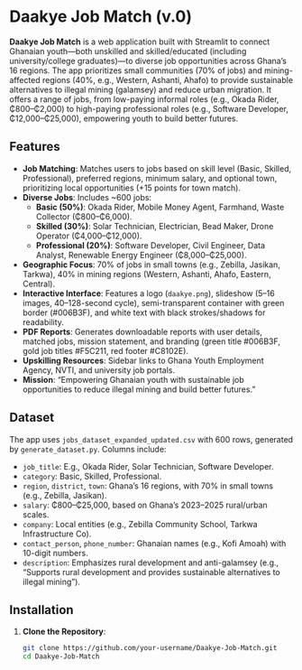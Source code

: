 # Daakye Job Match (v.0)

**Daakye Job Match** is a web application built with Streamlit to connect Ghanaian youth—both unskilled and skilled/educated (including university/college graduates)—to diverse job opportunities across Ghana’s 16 regions. The app prioritizes small communities (70% of jobs) and mining-affected regions (40%, e.g., Western, Ashanti, Ahafo) to provide sustainable alternatives to illegal mining (galamsey) and reduce urban migration. It offers a range of jobs, from low-paying informal roles (e.g., Okada Rider, ₵800–₵2,000) to high-paying professional roles (e.g., Software Developer, ₵12,000–₵25,000), empowering youth to build better futures.

## Features
- **Job Matching**: Matches users to jobs based on skill level (Basic, Skilled, Professional), preferred regions, minimum salary, and optional town, prioritizing local opportunities (+15 points for town match).
- **Diverse Jobs**: Includes ~600 jobs:
  - **Basic (50%)**: Okada Rider, Mobile Money Agent, Farmhand, Waste Collector (₵800–₵6,000).
  - **Skilled (30%)**: Solar Technician, Electrician, Bead Maker, Drone Operator (₵4,000–₵12,000).
  - **Professional (20%)**: Software Developer, Civil Engineer, Data Analyst, Renewable Energy Engineer (₵8,000–₵25,000).
- **Geographic Focus**: 70% of jobs in small towns (e.g., Zebilla, Jasikan, Tarkwa), 40% in mining regions (Western, Ashanti, Ahafo, Eastern, Central).
- **Interactive Interface**: Features a logo (`daakye.png`), slideshow (5–16 images, 40–128-second cycle), semi-transparent container with green border (#006B3F), and white text with black strokes/shadows for readability.
- **PDF Reports**: Generates downloadable reports with user details, matched jobs, mission statement, and branding (green title #006B3F, gold job titles #F5C211, red footer #C8102E).
- **Upskilling Resources**: Sidebar links to Ghana Youth Employment Agency, NVTI, and university job portals.
- **Mission**: “Empowering Ghanaian youth with sustainable job opportunities to reduce illegal mining and build better futures.”

## Dataset
The app uses `jobs_dataset_expanded_updated.csv` with 600 rows, generated by `generate_dataset.py`. Columns include:
- `job_title`: E.g., Okada Rider, Solar Technician, Software Developer.
- `category`: Basic, Skilled, Professional.
- `region`, `district`, `town`: Ghana’s 16 regions, with 70% in small towns (e.g., Zebilla, Jasikan).
- `salary`: ₵800–₵25,000, based on Ghana’s 2023–2025 rural/urban scales.
- `company`: Local entities (e.g., Zebilla Community School, Tarkwa Infrastructure Co).
- `contact_person`, `phone_number`: Ghanaian names (e.g., Kofi Amoah) with 10-digit numbers.
- `description`: Emphasizes rural development and anti-galamsey (e.g., “Supports rural development and provides sustainable alternatives to illegal mining”).

## Installation
1. **Clone the Repository**:
   ```bash
   git clone https://github.com/your-username/Daakye-Job-Match.git
   cd Daakye-Job-Match
